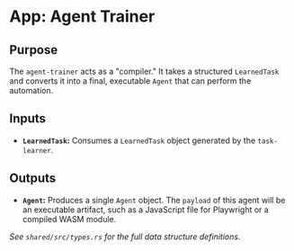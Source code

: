 # App: Agent Trainer

## Purpose
The `agent-trainer` acts as a "compiler." It takes a structured `LearnedTask` and converts it into a final, executable `Agent` that can perform the automation.

## Inputs
- **`LearnedTask`:** Consumes a `LearnedTask` object generated by the `task-learner`.

## Outputs
- **`Agent`:** Produces a single `Agent` object. The `payload` of this agent will be an executable artifact, such as a JavaScript file for Playwright or a compiled WASM module.

_See `shared/src/types.rs` for the full data structure definitions._
